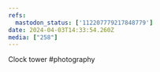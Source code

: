 ```yaml
---
refs:
  mastodon_status: ['112207779217848779']
date: 2024-04-03T14:33:54.260Z
media: ["258"]
---
```


Clock tower #photography
